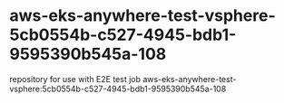 # aws-eks-anywhere-test-vsphere-5cb0554b-c527-4945-bdb1-9595390b545a-108
repository for use with E2E test job aws-eks-anywhere-test-vsphere:5cb0554b-c527-4945-bdb1-9595390b545a-108
